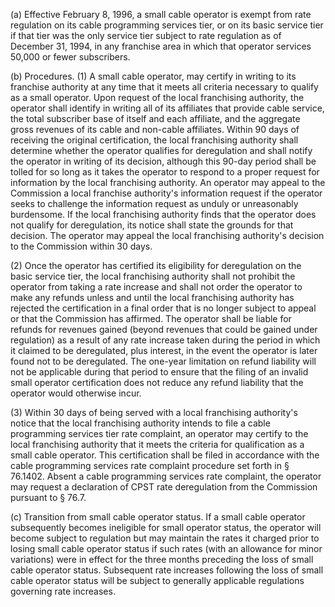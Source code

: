(a) Effective February 8, 1996, a small cable operator is exempt from rate regulation on its cable programming services tier, or on its basic service tier if that tier was the only service tier subject to rate regulation as of December 31, 1994, in any franchise area in which that operator services 50,000 or fewer subscribers.

(b) Procedures. (1) A small cable operator, may certify in writing to its franchise authority at any time that it meets all criteria necessary to qualify as a small operator. Upon request of the local franchising authority, the operator shall identify in writing all of its affiliates that provide cable service, the total subscriber base of itself and each affiliate, and the aggregate gross revenues of its cable and non-cable affiliates. Within 90 days of receiving the original certification, the local franchising authority shall determine whether the operator qualifies for deregulation and shall notify the operator in writing of its decision, although this 90-day period shall be tolled for so long as it takes the operator to respond to a proper request for information by the local franchising authority. An operator may appeal to the Commission a local franchise authority's information request if the operator seeks to challenge the information request as unduly or unreasonably burdensome. If the local franchising authority finds that the operator does not qualify for deregulation, its notice shall state the grounds for that decision. The operator may appeal the local franchising authority's decision to the Commission within 30 days.

(2) Once the operator has certified its eligibility for deregulation on the basic service tier, the local franchising authority shall not prohibit the operator from taking a rate increase and shall not order the operator to make any refunds unless and until the local franchising authority has rejected the certification in a final order that is no longer subject to appeal or that the Commission has affirmed. The operator shall be liable for refunds for revenues gained (beyond revenues that could be gained under regulation) as a result of any rate increase taken during the period in which it claimed to be deregulated, plus interest, in the event the operator is later found not to be deregulated. The one-year limitation on refund liability will not be applicable during that period to ensure that the filing of an invalid small operator certification does not reduce any refund liability that the operator would otherwise incur.

(3) Within 30 days of being served with a local franchising authority's notice that the local franchising authority intends to file a cable programming services tier rate complaint, an operator may certify to the local franchising authority that it meets the criteria for qualification as a small cable operator. This certification shall be filed in accordance with the cable programming services rate complaint procedure set forth in § 76.1402. Absent a cable programming services rate complaint, the operator may request a declaration of CPST rate deregulation from the Commission pursuant to § 76.7.

(c) Transition from small cable operator status. If a small cable operator subsequently becomes ineligible for small operator status, the operator will become subject to regulation but may maintain the rates it charged prior to losing small cable operator status if such rates (with an allowance for minor variations) were in effect for the three months preceding the loss of small cable operator status. Subsequent rate increases following the loss of small cable operator status will be subject to generally applicable regulations governing rate increases.
              

